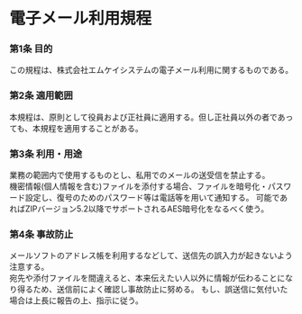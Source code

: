# 電子メール利用規程
### 第1条 目的

この規程は、株式会社エムケイシステムの電子メール利用に関するものである。

### 第2条 適用範囲

本規程は、原則として役員および正社員に適用する。但し正社員以外の者であっても、本規程を適用することがある。

### 第3条 利用・用途

業務の範囲内で使用するものとし、私用でのメールの送受信を禁止する。  
機密情報(個人情報を含む)ファイルを添付する場合、ファイルを暗号化・パスワード設定し、復号のためのパスワード等は電話等を用いて通知する。
可能であればZIPバージョン5.2以降でサポートされるAES暗号化をなるべく使う。

### 第4条 事故防止

メールソフトのアドレス帳を利用するなどして、送信先の誤入力が起きないよう注意する。  
宛先や添付ファイルを間違えると、本来伝えたい人以外に情報が伝わることになり得るため、送信前によく確認し事故防止に努める。
もし、誤送信に気付いた場合は上長に報告の上、指示に従う。  
